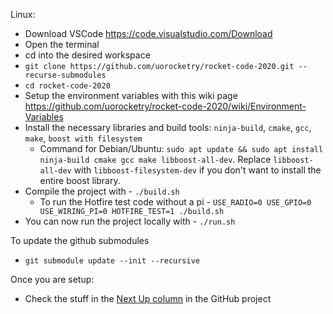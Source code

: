 Linux:
* Download VSCode https://code.visualstudio.com/Download
* Open the terminal
* cd into the desired workspace
* `git clone https://github.com/uorocketry/rocket-code-2020.git --recurse-submodules`
* `cd rocket-code-2020`
* Setup the environment variables with this wiki page https://github.com/uorocketry/rocket-code-2020/wiki/Environment-Variables
* Install the necessary libraries and build tools: `ninja-build`, `cmake`, `gcc`, `make`, `boost with filesystem`
  * Command for Debian/Ubuntu: `sudo apt update && sudo apt install ninja-build cmake gcc make libboost-all-dev`. Replace `libboost-all-dev` with `libboost-filesystem-dev` if you don't want to install the entire boost library.
* Compile the project with - `./build.sh`
    * To run the Hotfire test code without a pi - `USE_RADIO=0 USE_GPIO=0 USE_WIRING_PI=0 HOTFIRE_TEST=1 ./build.sh`
* You can now run the project locally with - `./run.sh`

To update the github submodules
* `git submodule update --init --recursive`

Once you are setup:
- Check the stuff in the [Next Up column](https://github.com/uorocketry/rocket-code-2020/projects/1#column-14620035) in the GitHub project